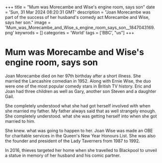 +++
title = "Mum was Morecambe and Wise's engine room, says son"
date = 'Sun, 31 Mar 2024 08:20:31 GMT'
description = "Joan Morecambe was part of the success of her husband's comedy act Morecambe and Wise, says her son."
image = 'Mum_was_Morecambe_and_Wise_s_engine_room_says_son__1847043169.png'
keywrods =  []
categories = 'World'
tags = ['BBC', "us"]
+++

# Mum was Morecambe and Wise's engine room, says son

Joan Morecambe died on her 97th birthday after a short illness.
She married the Lancashire comedian in 1952.
Along with Ernie Wise, the duo were one of the most popular comedy stars in British TV history.
Eric and Joan had three children as well as Gary, another son Steven and a daughter Gail.

She completely understood what she had got herself involved with when she married my father.
My father always said that as well strangely enough.
She completely understood.
what she was getting herself into when she got married to him.

She knew.
what was going to happen to her.
Joan Wise was made an OBE for charitable services in the Queen<bb>'s New Year Honours List.
She was also the founder and president of the Lady Taverners from 1987 to 1992.

In 2016, thieves targeted her home when she travelled to Blackpool to unveil a statue in memory of her husband and his comic partner.


